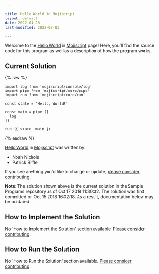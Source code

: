 ```yaml
---

title: Hello World in Mojiscript
layout: default
date: 2022-04-28
last-modified: 2022-07-03

---
```


Welcome to the [Hello World](https://sampleprograms.io/projects/hello-world) in [Mojiscript](https://sampleprograms.io/languages/mojiscript) page! Here, you'll find the source code for this program as well as a description of how the program works.

## Current Solution

{% raw %}

```mojiscript
import log from 'mojiscript/console/log'
import pipe from 'mojiscript/core/pipe'
import run from 'mojiscript/core/run'

const state = 'Hello, World!'

const main = pipe ([
  log
])

run ({ state, main })
```

{% endraw %}

[Hello World](https://sampleprograms.io/projects/hello-world) in [Mojiscript](https://sampleprograms.io/languages/mojiscript) was written by:

- Noah Nichols
- Patrick Biffle

If you see anything you'd like to change or update, [please consider contributing](https://github.com/TheRenegadeCoder/sample-programs).

**Note**: The solution shown above is the current solution in the Sample Programs repository as of Oct 17 2018 11:30:32. The solution was first committed on Oct 15 2018 16:02:18. As a result, documentation below may be outdated.

## How to Implement the Solution

No 'How to Implement the Solution' section available. [Please consider contributing](https://github.com/TheRenegadeCoder/sample-programs-website).

## How to Run the Solution

No 'How to Run the Solution' section available. [Please consider contributing](https://github.com/TheRenegadeCoder/sample-programs-website).